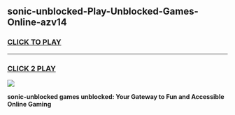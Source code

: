 
## sonic-unblocked-Play-Unblocked-Games-Online-azv14
<h3>
<a href="https://premium76.site?title=sonic-unblocked&ref=25A">CLICK TO PLAY</a></h3>
<hr>

<h3>
<a href="https://premium76.site?title=sonic-unblocked&ref=25A">CLICK 2 PLAY</a>
  
</h3>

<a href="https://premium76.site?title=sonic-unblocked&ref=25A"><img src="https://clearcache.store/games.png"></a>


**sonic-unblocked games unblocked: Your Gateway to Fun and Accessible Online Gaming**
